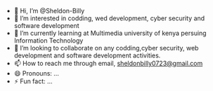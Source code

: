 - 👋 Hi, I’m @Sheldon-Billy
- 👀 I’m interested in codding, wed development, cyber security and software development
- 🌱 I’m currently learning at Multimedia university of kenya persuing Information Technology
- 💞️ I’m looking to collaborate on any codding,cyber security, web development and software development activities.
- 📫 How to reach me through email, sheldonbilly0723@gmail.com
- 😄 Pronouns: ...
- ⚡ Fun fact: ...

<!---
Sheldon-Billy/Sheldon-Billy is a ✨ special ✨ repository because its `README.md` (this file) appears on your GitHub profile.
You can click the Preview link to take a look at your changes.
--->
